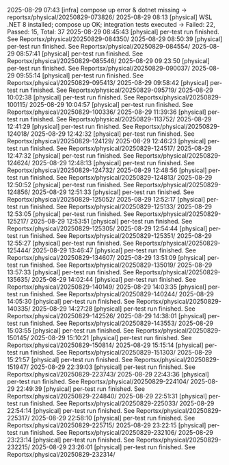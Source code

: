 2025-08-29 07:43 [infra] compose up error & dotnet missing → reportsx/physical/20250829-073826/
2025-08-29 08:13 [physical] WSL .NET 8 installed; compose up OK; integration tests executed → Failed: 22, Passed: 15, Total: 37
2025-08-29 08:45:43 [physical] per-test run finished. See Reportsx/physical/20250829-084350/
2025-08-29 08:50:39 [physical] per-test run finished. See Reportsx/physical/20250829-084554/
2025-08-29 08:57:41 [physical] per-test run finished. See Reportsx/physical/20250829-085546/
2025-08-29 09:23:50 [physical] per-test run finished. See Reportsx/physical/20250829-090037/
2025-08-29 09:55:14 [physical] per-test run finished. See Reportsx/physical/20250829-095413/
2025-08-29 09:58:42 [physical] per-test run finished. See Reportsx/physical/20250829-095719/
2025-08-29 10:02:38 [physical] per-test run finished. See Reportsx/physical/20250829-100115/
2025-08-29 10:04:57 [physical] per-test run finished. See Reportsx/physical/20250829-100336/
2025-08-29 11:39:36 [physical] per-test run finished. See Reportsx/physical/20250829-113752/
2025-08-29 12:41:29 [physical] per-test run finished. See Reportsx/physical/20250829-124018/
2025-08-29 12:42:32 [physical] per-test run finished. See Reportsx/physical/20250829-124129/
2025-08-29 12:46:23 [physical] per-test run finished. See Reportsx/physical/20250829-124517/
2025-08-29 12:47:32 [physical] per-test run finished. See Reportsx/physical/20250829-124624/
2025-08-29 12:48:13 [physical] per-test run finished. See Reportsx/physical/20250829-124732/
2025-08-29 12:48:56 [physical] per-test run finished. See Reportsx/physical/20250829-124813/
2025-08-29 12:50:52 [physical] per-test run finished. See Reportsx/physical/20250829-124856/
2025-08-29 12:51:33 [physical] per-test run finished. See Reportsx/physical/20250829-125052/
2025-08-29 12:52:17 [physical] per-test run finished. See Reportsx/physical/20250829-125133/
2025-08-29 12:53:05 [physical] per-test run finished. See Reportsx/physical/20250829-125217/
2025-08-29 12:53:51 [physical] per-test run finished. See Reportsx/physical/20250829-125305/
2025-08-29 12:54:44 [physical] per-test run finished. See Reportsx/physical/20250829-125351/
2025-08-29 12:55:27 [physical] per-test run finished. See Reportsx/physical/20250829-125444/
2025-08-29 13:46:47 [physical] per-test run finished. See Reportsx/physical/20250829-134607/
2025-08-29 13:51:09 [physical] per-test run finished. See Reportsx/physical/20250829-135019/
2025-08-29 13:57:33 [physical] per-test run finished. See Reportsx/physical/20250829-135635/
2025-08-29 14:02:44 [physical] per-test run finished. See Reportsx/physical/20250829-140149/
2025-08-29 14:03:35 [physical] per-test run finished. See Reportsx/physical/20250829-140244/
2025-08-29 14:05:30 [physical] per-test run finished. See Reportsx/physical/20250829-140335/
2025-08-29 14:27:28 [physical] per-test run finished. See Reportsx/physical/20250829-142526/
2025-08-29 14:38:01 [physical] per-test run finished. See Reportsx/physical/20250829-143553/
2025-08-29 15:03:55 [physical] per-test run finished. See Reportsx/physical/20250829-150145/
2025-08-29 15:10:21 [physical] per-test run finished. See Reportsx/physical/20250829-150814/
2025-08-29 15:15:14 [physical] per-test run finished. See Reportsx/physical/20250829-151303/
2025-08-29 15:21:57 [physical] per-test run finished. See Reportsx/physical/20250829-151947/
2025-08-29 22:39:03 [physical] per-test run finished. See Reportsx/physical/20250829-223743/
2025-08-29 22:43:36 [physical] per-test run finished. See Reportsx/physical/20250829-224104/
2025-08-29 22:49:39 [physical] per-test run finished. See Reportsx/physical/20250829-224840/
2025-08-29 22:51:31 [physical] per-test run finished. See Reportsx/physical/20250829-225033/
2025-08-29 22:54:14 [physical] per-test run finished. See Reportsx/physical/20250829-225317/
2025-08-29 22:58:10 [physical] per-test run finished. See Reportsx/physical/20250829-225715/
2025-08-29 23:22:15 [physical] per-test run finished. See Reportsx/physical/20250829-232106/
2025-08-29 23:23:14 [physical] per-test run finished. See Reportsx/physical/20250829-232215/
2025-08-29 23:26:01 [physical] per-test run finished. See Reportsx/physical/20250829-232314/
